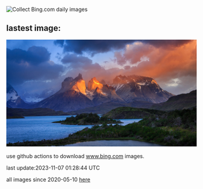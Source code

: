 ![Collect Bing.com daily images](https://github.com/counter2015/bing-daily-images/workflows/Collect%20Bing.com%20daily%20images/badge.svg)
## lastest image:
![](images/LagoPehoe.jpg)

use github actions to download www.bing.com images.

last update:2023-11-07 01:28:44 UTC

all images since 2020-05-10 [here](https://github.com/counter2015/bing-daily-images/tree/master/images) 
